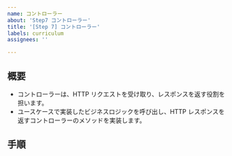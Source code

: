 ```yaml
---
name: コントローラー
about: 'Step7 コントローラー'
title: '[Step 7] コントローラー'
labels: curriculum
assignees: ''

---
```


## 概要

- コントローラーは、HTTP リクエストを受け取り、レスポンスを返す役割を担います。
- ユースケースで実装したビジネスロジックを呼び出し、HTTP レスポンスを返すコントローラーのメソッドを実装します。

## 手順
